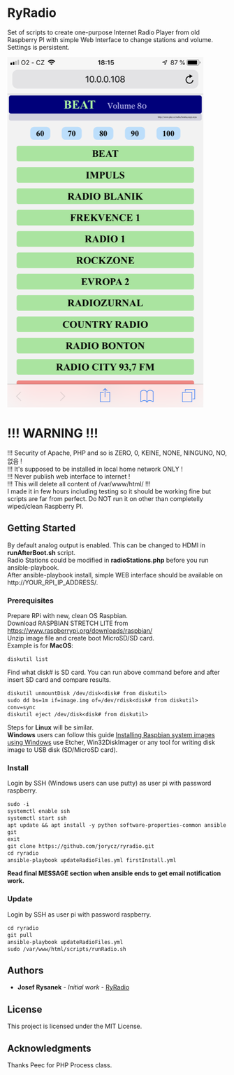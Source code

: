 # RyRadio

Set of scripts to create one-purpose Internet Radio Player from old Raspberry PI with simple Web Interface to change stations and volume. Settings is persistent.

![Web Interface Preview](http://raw.githubusercontent.com/jorycz/ryradio/master/preview/web.png)

# !!! WARNING !!!

!!! Security of Apache, PHP and so is ZERO, 0, KEINE, NONE, NINGUNO, NO, 없음 !  
!!! It's supposed to be installed in local home network ONLY !  
!!! Never publish web interface to internet !  
!!! This will delete all content of /var/www/html/ !!!  
I made it in few hours including testing so it should be working fine but scripts are far from perfect. Do NOT run it on other than completelly wiped/clean Raspberry PI.

## Getting Started

By default analog output is enabled. This can be changed to HDMI in **runAfterBoot.sh** script.  
Radio Stations could be modified in **radioStations.php** before you run ansible-playbook.  
After ansible-playbook install, simple WEB interface should be available on http://YOUR_RPI_IP_ADDRESS/.

### Prerequisites

Prepare RPi with new, clean OS Raspbian.  
Download RASPBIAN STRETCH LITE from https://www.raspberrypi.org/downloads/raspbian/  
Unzip image file and create boot MicroSD/SD card.  
Example is for **MacOS**:

```
diskutil list
```
Find what disk# is SD card. You can run above command before and after insert SD card and compare results.
```
diskutil unmountDisk /dev/disk<disk# from diskutil>
sudo dd bs=1m if=image.img of=/dev/rdisk<disk# from diskutil> conv=sync
diskutil eject /dev/disk<disk# from diskutil>
```

Steps for **Linux** will be similar.  
**Windows** users can follow this guide [Installing Raspbian system images using Windows](https://www.raspberrypi.org/documentation/installation/installing-images/windows.md) use Etcher, Win32DiskImager or any tool for writing disk image to USB disk (SD/MicroSD card).

### Install

Login by SSH (Windows users can use putty) as user pi with password raspberry.

```
sudo -i
systemctl enable ssh
systemctl start ssh
apt update && apt install -y python software-properties-common ansible git
exit
git clone https://github.com/jorycz/ryradio.git
cd ryradio
ansible-playbook updateRadioFiles.yml firstInstall.yml
```

**Read final MESSAGE section when ansible ends to get email notification work.**

### Update

Login by SSH as user pi with password raspberry.

```
cd ryradio
git pull
ansible-playbook updateRadioFiles.yml
sudo /var/www/html/scripts/runRadio.sh 
```

## Authors

* **Josef Rysanek** - *Initial work* - [RyRadio](https://github.com/jorycz/ryradio)

## License

This project is licensed under the MIT License.

## Acknowledgments

Thanks Peec for PHP Process class.

